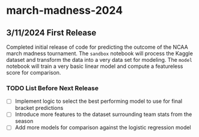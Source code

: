 # march-madness-2024
## 3/11/2024 First Release
Completed initial release of code for predicting the outcome of the NCAA march madness tournament. The `sandbox` notebook will process the Kaggle dataset and transform the data into a very data set for modeling. The `model` notebook will train a very basic linear model and compute a featureless score for comparison. 

### TODO List Before Next Release
- [ ] Implement logic to select the best performing model to use for final bracket predictions
- [ ] Introduce more features to the dataset surrounding team stats from the season
- [ ] Add more models for comparison against the logistic regression model
